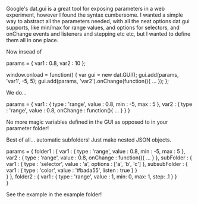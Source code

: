 Google's dat.gui is a great tool for exposing parameters in a web experiment, however I found the syntax cumbersome. I wanted a simple way to abstract all the parameters needed, with all the neat options dat.gui supports, like min/max for range values, and options for selectors, and onChange events and listeners and stepping etc etc, but I wanted to define them all in one place.

Now insead of

params = {
  var1 : 0.8,
  var2 : 10
};

window.onload = function() {
  var gui = new dat.GUI();
  gui.add(params, 'var1', -5, 5);
  gui.add(params, 'var2').onChange(function(){ ... });
};

We do...

params = {
	var1 : {
		type : 'range',
		value : 0.8,
		min : -5,
		max : 5
	},
	var2 : {
		type : 'range',
		value : 0.8,
		onChange : function(){ ... }
	}
}

No more magic variables defined in the GUI as opposed to in your parameter folder!

Best of all... automatic subfolders! Just make nested JSON objects.

params = {
	folder1 : {
		var1 : {
			type : 'range',
			value : 0.8,
			min : -5,
			max : 5
		},
		var2 : {
			type : 'range',
			value : 0.8,
			onChange : function(){ ... }
		},
		subFolder : {
			var1 : {
				type : 'selector',
				value : 'a',
				options : ['a', 'b', 'c']
			},
			subsubFolder : {
				var1 : {
					type : 'color',
					value : '#bada55',
					listen : true
				}
			}			
		}
	},
	folder2 : {
		var1 : {
			type : 'range',
			value : 1,
			min: 0,
			max: 1,
			step: .1
		}
	}	
}

See the example in the example folder!

